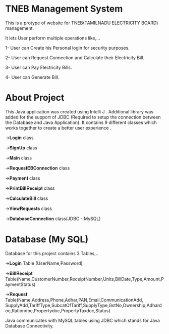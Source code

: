 # TNEB Management System
This is a protype of website for TNEB(TAMILNADU ELECTRICITY BOARD) management.

It lets User perform multiple operations like,...

1- User can Create his Personal login for security purposes.

2- User can Request Connection and Calculate their Electricity Bill.

3- User can Pay Electricity Bills.

4- User can Generate Bill.

# About Project

This Java application was created using Intelli J . Additional library was added for the support of JDBC (Required to setup the connection between the Database and Java Application). It contains 9 different classes which works together to create a better user experience .

->𝐋𝐨𝐠𝐢𝐧 class

->𝐒𝐢𝐠𝐧𝐔𝐩 class

->𝐌𝐚𝐢𝐧 class

->𝐑𝐞𝐪𝐮𝐞𝐬𝐭𝐄𝐁𝐂𝐨𝐧𝐧𝐞𝐜𝐭𝐢𝐨𝐧 class

->𝐏𝐚𝐲𝐦𝐞𝐧𝐭 class

->𝐏𝐫𝐢𝐧𝐭𝐁𝐢𝐥𝐥𝐑𝐞𝐜𝐞𝐢𝐩𝐭 class

->𝐂𝐚𝐥𝐜𝐮𝐥𝐚𝐭𝐞𝐁𝐢𝐥𝐥 class

->𝐕𝐢𝐞𝐰𝐑𝐞𝐪𝐮𝐞𝐬𝐭𝐬 class

->𝐃𝐚𝐭𝐚𝐛𝐚𝐬𝐞𝐂𝐨𝐧𝐧𝐞𝐜𝐭𝐢𝐨𝐧 class(JDBC - MySQL)

# Database (My SQL)

Database for this project contains 3 Tables,..

->𝐋𝐨𝐠𝐢𝐧 Table (UserName,Password)

->𝐁𝐢𝐥𝐥𝐑𝐞𝐜𝐞𝐢𝐩𝐭 Table(Name,CustomerNumber,ReceiptNumber,Units,BillDate,Type,Amount,PaymentStatus)

->𝐑𝐞𝐪𝐮𝐞𝐬𝐭 Table(Name,Address,Phone,Adhar,PAN,Email,CommunicationAdd,
SupplyAdd,TariffType,SubcatOfTariff,SupplyType,GstNo,Ownership,Adhardoc,Rationdoc,Propertydoc,PropertyTaxdoc,Status)

Java communicates with MySQL tables using JDBC which stands for Java Database Connectivity.
